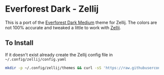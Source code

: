 # Everforest Dark - Zellij
This is a port of the [Everforest Dark Medium](https://github.com/sainnhe/everforest) theme for Zellij. 
The colors are not 100% accurate and tweaked a little to work with [Zellij](https://github.com/zellij-org/zellij).

## To Install
If it doesn't exist already create the Zellij config file in `~/.config/zellij/config.yaml` 
```bash
mkdir -p ~/.config/zellij/themes && curl -sS 'https://raw.githubusercontent.com/ghostcrafter551/everforest-dark-zellij/main/everforest.yaml' >> ~/.config/zellij/themes/everforest.yaml
```
